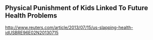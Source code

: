 
## Physical Punishment of Kids Linked To Future Health Problems

http://www.reuters.com/article/2013/07/15/us-slapping-health-idUSBRE96E02N20130715

